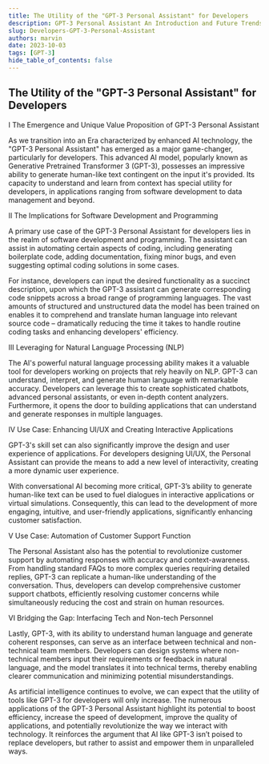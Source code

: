 ```yaml
---
title: The Utility of the "GPT-3 Personal Assistant" for Developers
description: GPT-3 Personal Assistant An Introduction and Future Trends
slug: Developers-GPT-3-Personal-Assistant
authors: marvin
date: 2023-10-03
tags: [GPT-3]
hide_table_of_contents: false
---
```


## The Utility of the "GPT-3 Personal Assistant" for Developers

I The Emergence and Unique Value Proposition of GPT-3 Personal Assistant

As we transition into an Era characterized by enhanced AI technology, the "GPT-3 Personal Assistant" has emerged as a major game-changer, particularly for developers. This advanced AI model, popularly known as Generative Pretrained Transformer 3 (GPT-3), possesses an impressive ability to generate human-like text contingent on the input it's provided. Its capacity to understand and learn from context has special utility for developers, in applications ranging from software development to data management and beyond.
<!--truncate-->

II The Implications for Software Development and Programming

A primary use case of the GPT-3 Personal Assistant for developers lies in the realm of software development and programming. The assistant can assist in automating certain aspects of coding, including generating boilerplate code, adding documentation, fixing minor bugs, and even suggesting optimal coding solutions in some cases.

For instance, developers can input the desired functionality as a succinct description, upon which the GPT-3 assistant can generate corresponding code snippets across a broad range of programming languages. The vast amounts of structured and unstructured data the model has been trained on enables it to comprehend and translate human language into relevant source code – dramatically reducing the time it takes to handle routine coding tasks and enhancing developers' efficiency.

III Leveraging for Natural Language Processing (NLP)

The AI's powerful natural language processing ability makes it a valuable tool for developers working on projects that rely heavily on NLP. GPT-3 can understand, interpret, and generate human language with remarkable accuracy. Developers can leverage this to create sophisticated chatbots, advanced personal assistants, or even in-depth content analyzers. Furthermore, it opens the door to building applications that can understand and generate responses in multiple languages.

IV Use Case: Enhancing UI/UX and Creating Interactive Applications 

GPT-3's skill set can also significantly improve the design and user experience of applications. For developers designing UI/UX, the Personal Assistant can provide the means to add a new level of interactivity, creating a more dynamic user experience. 

With conversational AI becoming more critical, GPT-3’s ability to generate human-like text can be used to fuel dialogues in interactive applications or virtual simulations. Consequently, this can lead to the development of more engaging, intuitive, and user-friendly applications, significantly enhancing customer satisfaction.

V Use Case: Automation of Customer Support Function

The Personal Assistant also has the potential to revolutionize customer support by automating responses with accuracy and context-awareness. From handling standard FAQs to more complex queries requiring detailed replies, GPT-3 can replicate a human-like understanding of the conversation. Thus, developers can develop comprehensive customer support chatbots, efficiently resolving customer concerns while simultaneously reducing the cost and strain on human resources.

VI Bridging the Gap: Interfacing Tech and Non-tech Personnel

Lastly, GPT-3, with its ability to understand human language and generate coherent responses, can serve as an interface between technical and non-technical team members. Developers can design systems where non-technical members input their requirements or feedback in natural language, and the model translates it into technical terms, thereby enabling clearer communication and minimizing potential misunderstandings.

As artificial intelligence continues to evolve, we can expect that the utility of tools like GPT-3 for developers will only increase. The numerous applications of the GPT-3 Personal Assistant highlight its potential to boost efficiency, increase the speed of development, improve the quality of applications, and potentially revolutionize the way we interact with technology. It reinforces the argument that AI like GPT-3 isn’t poised to replace developers, but rather to assist and empower them in unparalleled ways.
